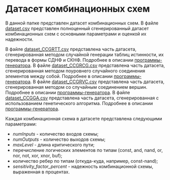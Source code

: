 # Датасет комбинационных схем
В данной папке представлен датасет комбинационных схем.
В файле [dataset.csv](dataset.csv) представлен полноценный сгенерированный датасет комбинационных схем с основными параметрами и оценкой их надежности.

В файле [dataset_CCGRTT.csv](dataset_CCGRTT.csv) представлена часть датасета, сгенерированная методом случайной генерации таблиц истинности, их перевода в формы СДНФ и СКНФ. Подробнее в описании [программы-генератора](../Generator).
В файле [dataset_CCGRCG.csv](dataset_CCGRCG.csv) представлена часть датасета, сгенерированная методом поуровнего случайного соединения элементов между собой. Подробнее в описании [программы-генератора](../Generator).
В файле [dataset_CCGRVC.csv](dataset_CCGRVC.csv) представлена часть датасета, сгенерированная методом со случайным соединением вершин. Подробнее в описании [программы-генератора](../Generator).
В файле [dataset_CCGGA.csv](dataset_CCGGA.csv) представлена часть датасета, сгенерированная с использованием генетического алгоритма. Подробнее в описании [программы-генератора](../Generator).


Каждая комбинационная схема в датасете представлена следующими параметрами:
* *numInputs* - количество входов схемы;
* *numOutputs* - количество выходов схемы;
* *maxLevel* - длина критического пути;
* перечисление логических элементов по типам (const, and, nand, or, nor, not, xor, xnor, buf);
* количество ребер по типам (откуда-куда, например, const-nand);
* *sensitivity_factor_percent* - надежность комбинационной схемы, выраженная в процентах.